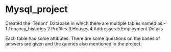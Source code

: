 # Mysql_project
Created the 'Tenant' Database in which there are multiple tables named as:-
1.Tenancy_histories
2.Profiles
3.Houses
4.Addresses
5.Employment Details

Each table has some attibutes. 
There are some questions on the bases of answers are given and the queries also mentioned in the project.



